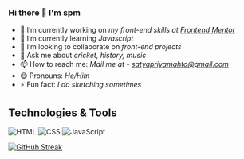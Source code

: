 
### Hi there 👋 I'm spm

- 🔭 I’m currently working on *my front-end skills at [Frontend Mentor](https://www.frontendmentor.io/profile/SatyapriyaMahato)*
- 🌱 I’m currently learning *Javascript*
- 👯 I’m looking to collaborate on *front-end projects*
- 💬 Ask me about *cricket, history, music*
- 📫 How to reach me: *Mail me at - [satyapriyamahto@gmail.com](mailto:satyapriyamahto@gmail.com)*
- 😄 Pronouns: *He/Him*
- ⚡ Fun fact: *I do sketching sometimes*

## Technologies & Tools
![HTML](https://img.shields.io/badge/-HTML-000?style=flat&logo=html5&logoColor=white&color=404254)
![CSS](https://img.shields.io/badge/-CSS-000?style=flat&logo=css3&logoColor=white&color=404254)
![JavaScript](https://img.shields.io/badge/-JavaScript-000?style=flat&logoColor=white&logo=javascript&color=404254)

[![GitHub Streak](https://streak-stats.demolab.com?user=SatyapriyaMahato&theme=highcontrast)](https://git.io/streak-stats)
